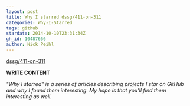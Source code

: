 ```yaml
---
layout: post
title: Why I starred dssg/411-on-311
categories: Why-I-Starred
tags: github
stardate: 2014-10-10T23:31:34Z
gh_id: 10487666
author: Nick Peihl
---
```


[dssg/411-on-311](star.repo.html_url)

**WRITE CONTENT**

*"Why I starred" is a series of articles describing projects I star on GitHub and why I found them interesting. My hope is that you'll find them interesting as well.*

